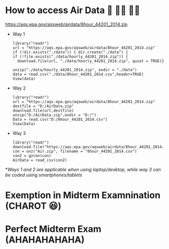 # How to access Air Data :dash: :woman_technologist: :man_technologist:

https://aqs.epa.gov/aqsweb/airdata/8hour_44201_2014.zip


- Way 1
      
      library("readr")
      url = "https://aqs.epa.gov/aqsweb/airdata/8hour_44201_2014.zip"
      if (!dir.exists("./data")) { dir.create("./data") }
      if (!file.exists("./data/hourly_44201_2014.zip")) {
        download.file(url, "./data/hourly_44201_2014.zip", quiet = TRUE)}

      unzip("./data/hourly_44201_2014.zip", exdir = "./data")
      data = read.csv("./data/8hour_44201_2014.csv",header=TRUE)
      View(data)

- Way 2

      library("readr")
      url = "https://aqs.epa.gov/aqsweb/airdata/8hour_44201_2014.zip"
      destfile = "D:/AirData.zip"
      download.file(url,destfile)
      unzip("D:/AirData.zip",exdir = "D:/")
      Data = read.csv("D:/8hour_44201_2014.csv")
      View(Data)
      
- Way 3

      library("readr")
      download.file("https://aqs.epa.gov/aqsweb/airdata/8hour_44201_2014.zip",destfile="Air.zip")
      con = unz("Air.zip", filename = "8hour_44201_2014.csv")
      con2 = gzcon(con)
      AirData = read_csv(con2)
      
 **Ways 1 and 2 are applicable when using laptop/desktop, while way 3 can be coded using smartphones/tablets*
 
 # Exemption in Midterm Examnination (CHAROT :laughing:)
 # Perfect Midterm Exam (AHAHAHAHAHA)
